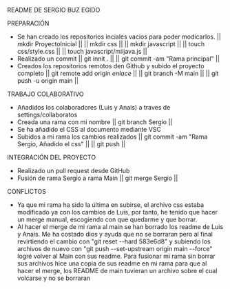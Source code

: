 README DE SERGIO BUZ EGIDO

PREPARACIÓN
 - Se han creado los repositorios inciales vacios para poder modicarlos.
 || mkdir ProyectoInicial ||
 || mkdir css ||
 || mkdir javascript ||
 || touch css/style.css ||
 || touch javascript/miijava.js ||
 - Realizado un commit
 || git innit . ||
 || git commit -am "Rama principal" ||
 - Creados los repositorios remotos den Github y subido el proyecto completo
 || git remote add origin *enlace* ||
 || git branch -M main ||
 || git push -u origin main ||


TRABAJO COLABORATIVO
 - Añadidos los colaboradores (Luis y Anais) a traves de settings/collaboratos
 - Creada una rama con mi nombre
  || git branch Sergio ||
 - Se ha añadido el CSS al documento mediante VSC
 - Subidos a mi rama los cambios realizados
  || git commit -am "Rama Sergio, Añadido el css" ||
  || git push ||

INTEGRACIÓN DEL PROYECTO
 - Realizado un pull request desde GitHub
 - Fusión de rama Sergio a rama Main
 || git merge Sergio ||

CONFLICTOS
 - Ya que mi rama ha sido la última en subirse, el archivo css estaba modificado ya con los cambios de Luis, por tanto, he tenido que hacer un merge manual, escogiendo con que quedarme y que borrar.
 - Al hacer el merge de mi rama al main se han borrado los readme de Luis y Anais. Me ha costado dios y ayuda que no se borraran pero al final revirtiendo el cambio con "git reset --hard 583e6d8" y subiendo los archivos de nuevo con "git push --set-upstream origin main --force" logré volver al Main con sus readme. Para fusionar mi rama sin borrar sus archivos hice una copia de sus readme en mi rama para que al hacer el merge, los README de main tuvieran un archivo sobre el cual volcarse y no se borraran

